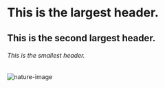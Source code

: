 # This is the largest header.
## This is the second largest header.
###### This is the smallest header.
![nature-image](https://github.com/AndreaNCaro/skills-communicate-using-markdown/assets/160275813/ad834d52-1c13-4eb1-bdcc-3d6bf85b1628)
